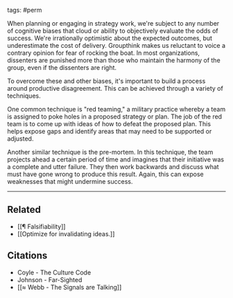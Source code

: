 tags: #perm

When planning or engaging in strategy work, we're subject to any number of cognitive biases that cloud or ability to objectively evaluate the odds of success. We're irrationally optimistic about the expected outcomes, but underestimate the cost of delivery. Groupthink makes us reluctant to voice a contrary opinion for fear of rocking the boat. In most organizations, dissenters are punished more than those who maintain the harmony of the group, even if the dissenters are right. 

To overcome these and other biases, it's important to build a process around productive disagreement. This can be achieved through a variety of techniques.

One common technique is "red teaming," a military practice whereby a team is assigned to poke holes in a proposed strategy or plan. The job of the red team is to come up with ideas of how to defeat the proposed plan. This helps expose gaps and identify areas that may need to be supported or adjusted.

Another similar technique is the pre-mortem. In this technique, the team projects ahead a certain period of time and imagines that their initiative was a complete and utter failure. They then work backwards and discuss what must have gone wrong to produce this result. Again, this can expose weaknesses that might undermine success. 

---
## Related
- [[¶ Falsifiability]]
- [[Optimize for invalidating ideas.]]

## Citations
- Coyle - The Culture Code
- Johnson - Far-Sighted
- [[≈ Webb - The Signals are Talking]]